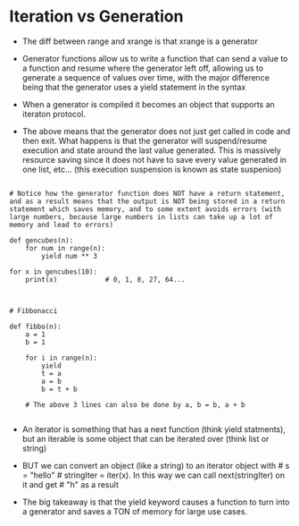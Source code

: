# Iteration vs Generation


* The diff between range and xrange is that xrange is a generator

* Generator functions allow us to write a function that can send a value to a function and resume where the generator left off, allowing us to generate a sequence of values over time, with the major difference being that the generator uses a yield statement in the syntax


* When a generator is compiled it becomes an object that supports an iteraton protocol.  

* The above means that the generator does not just get called in code and then exit.  What happens is that the generator will suspend/resume execution and state around the last value generated.  This is massively resource saving since it does not have to save every value generated in one list, etc...  (this execution suspension is known as state suspenion)



```Python3

# Notice how the generator function does NOT have a return statement, and as a result means that the output is NOT being stored in a return statement which saves memory, and to some extent avoids errors (with large numbers, because large numbers in lists can take up a lot of memory and lead to errors)

def gencubes(n):
	for num in range(n):
		yield num ** 3

for x in gencubes(10):
	print(x)			# 0, 1, 8, 27, 64...



# Fibbonacci

def fibbo(n):
	a = 1
	b = 1

	for i in range(n):
		yield 
		t = a
		a = b
		b = t + b

	# The above 3 lines can also be done by a, b = b, a + b


```

* An iterator is something that has a next function (think yield statments), but an iterable is some object that can be iterated over (think list or string)

* BUT we can convert an object (like a string) to an iterator object with # s = "hello" # stringIter = iter(x).  In this way we can call next(stringIter) on it and get # "h" as a result

* The big takeaway is that the yield keyword causes a function to turn into a generator and saves a TON of memory for large use cases.  

